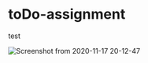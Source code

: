 # toDo-assignment
test

![Screenshot from 2020-11-17 20-12-47](https://user-images.githubusercontent.com/55201891/99408445-41822680-2916-11eb-82b4-4871609ad1fe.png)
